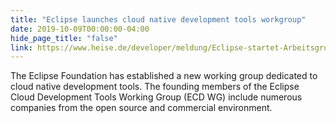 ```yaml
---
title: "Eclipse launches cloud native development tools workgroup"
date: 2019-10-09T00:00:00-04:00
hide_page_title: "false"
link: https://www.heise.de/developer/meldung/Eclipse-startet-Arbeitsgruppe-fuer-Cloud-native-Entwicklungstools-4549504.html
---
```

The Eclipse Foundation has established a new working group dedicated to cloud native development tools. The founding members of the Eclipse Cloud Development Tools Working Group (ECD WG) include numerous companies from the open source and commercial environment. 